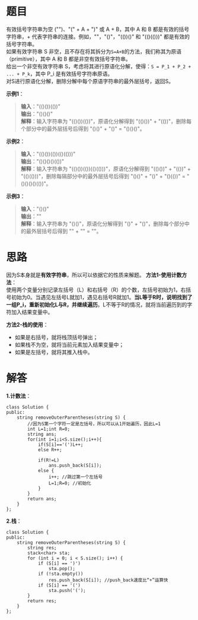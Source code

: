 # **题目**  
有效括号字符串为空 ("")、"(" + A + ")" 或 A + B，其中 A 和 B 都是有效的括号字符串，+ 代表字符串的连接。例如，""，"()"，"(())()" 和 "(()(()))" 都是有效的括号字符串。  
如果有效字符串 S 非空，且不存在将其拆分为```S=A+B```的方法，我们称其为原语（primitive），其中 A 和 B 都是非空有效括号字符串。  
给出一个非空有效字符串 S，考虑将其进行原语化分解，使得：```S = P_1 + P_2 + ... + P_k```，其中 P_i 是有效括号字符串原语。  
对S进行原语化分解，删除分解中每个原语字符串的最外层括号，返回S。  
 
**示例1**：    
> **输入**："(()())(())"  
> **输出**："()()()"  
> **解释**：输入字符串为 "(()())(())"，原语化分解得到 "(()())" + "(())"，删除每个部分中的最外层括号后得到 "()()" + "()" = "()()()"。

**示例2**：  
> **输入**："(()())(())(()(()))"  
> **输出**："()()()()(())"  
> **解释**：输入字符串为 "(()())(())(()(()))"，原语化分解得到 "(()())" + "(())" + "(()(()))"，删除每隔部分中的最外层括号后得到 "()()" + "()" + "()(())" = "()()()()(())"。  

**示例3**：  
> **输入**："()()"  
> **输出**：""  
> **解释**：输入字符串为 "()()"，原语化分解得到 "()" + "()"，删除每个部分中的最外层括号后得到 "" + "" = ""。  

# **思路**  
因为S本身就是**有效字符串**，所以可以依据它的性质来解题。
**方法1-使用计数方法**：  
使用两个变量分别记录左括号（L）和右括号（R）的个数，左括号初始为1，右括号初始为0。当遇见左括号L就加1，遇见右括号R就加1。**当L等于R时，说明找到了一组P_i，重新初始化L与R，并继续遍历**。L不等于R的情况，就将当前遍历到的字符加入结果变量中。  

**方法2-栈的使用**：  
- 如果是右括号，就将栈顶括号弹出；
- 如果栈不为空，就将当前元素加入结果变量中；
- 如果是左括号，就将其推入栈中。

# **解答**  
**1.计数法**：
```
class Solution {
public:
    string removeOuterParentheses(string S) {
        //因为S第一个字符一定是左括号，所以可以从1开始遍历，因此L=1
        int L=1;int R=0;    
        string ans;
        for(int i=1;i<S.size();i++){
            if(S[i]=='(')L++;
            else R++;

            if(R!=L)
                ans.push_back(S[i]);
            else {
                i++; //跳过第一个左括号
                L=1;R=0; //初始化
            }
        }
        return ans;
    }
};
```

**2.栈**：
```
class Solution {
public:
    string removeOuterParentheses(string S) {
        string res;     
        stack<char> sta;
        for (int i = 0; i < S.size(); i++) {
            if (S[i] == ')')
                sta.pop();
            if (!sta.empty())
                res.push_back(S[i]); //push_back速度比“+”运算快
            if (S[i] == '(')
                sta.push('(');
        }
        return res;
    }
};
```